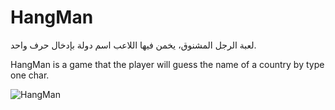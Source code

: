# HangMan
لعبة الرجل المشنوق، يخمن فيها اللاعب اسم دولة بإدخال حرف واحد. 

HangMan is a game that the player will guess the name of a country by type one char.

![HangMan](https://imgur.com/mP6XDXC.gif)
